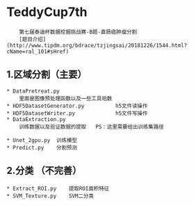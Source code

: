 # TeddyCup7th
        第七届泰迪杯数据挖掘挑战赛-B题-直肠癌肿瘤分割
        [题目介绍](http://www.tipdm.org/bdrace/tzjingsai/20181226/1544.html?cName=ral_101#sHref)

## 1.区域分割（主要）
    * DataPretreat.py   
        里面是图像预处理函数以及一些工具哈数
    * HDF5DatasetGenerator.py          h5文件读操作
    * HDF5DatasetWriter.py             h5文件写操作
    * DataExtraction.py     
        训练数据以及验证数据的提取   PS：这里需要给出训练集路径
        
    * Unet_2gpu.py	训练模型
    * Predict.py	分割预测

## 2.分类 （不完善）
    * Extract_ROI.py	提取ROI面积特征
    * SVM_Texture.py	SVM二分类
